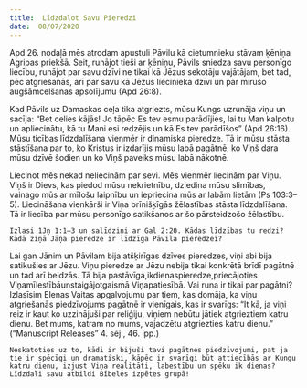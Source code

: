 ```yaml
---
title:  Līdzdalot Savu Pieredzi
date:  08/07/2020
---
```


Apd 26. nodaļā mēs atrodam apustuli Pāvilu kā cietumnieku stāvam ķēniņa Agripas priekšā. Šeit, runājot tieši ar ķēniņu, Pāvils sniedza savu personīgo liecību, runājot par savu dzīvi ne tikai kā Jēzus sekotāju vajātājam, bet tad, pēc atgriešanās, arī par savu kā Jēzus liecinieka dzīvi un par mirušo augšāmcelšanas apsolījumu (Apd 26:8).

Kad Pāvils uz Damaskas ceļa tika atgriezts, mūsu Kungs uzrunāja viņu un sacīja: “Bet celies kājās! Jo tāpēc Es tev esmu parādījies, lai tu Man kalpotu un apliecinātu, kā tu Mani esi redzējis un kā Es tev parādīšos” (Apd 26:16). Mūsu ticības līdzdalīšana vienmēr ir dinamiska pieredze. Tā ir mūsu stāsta stāstīšana par to, ko Kristus ir izdarījis mūsu labā pagātnē, ko Viņš dara mūsu dzīvē šodien un ko Viņš paveiks mūsu labā nākotnē.

Liecinot mēs nekad neliecinām par sevi. Mēs vienmēr liecinām par Viņu. Viņš ir Dievs, kas piedod mūsu nekrietnību, dziedina mūsu slimības, vainago mūs ar mīlošu laipnību un iepriecina mūs ar labām lietām (Ps 103:3–5). Liecināšana vienkārši ir Viņa brīnišķīgās žēlastības stāsta līdzdalīšana. Tā ir liecība par mūsu personīgo satikšanos ar šo pārsteidzošo žēlastību.

`Izlasi 1Jņ 1:1–3 un salīdzini ar Gal 2:20. Kādas līdzības tu redzi? Kādā ziņā Jāņa pieredze ir līdzīga Pāvila pieredzei?`

Lai gan Jānim un Pāvilam bija atšķirīgas dzīves pieredzes, viņi abi bija satikušies ar Jēzu. Viņu pieredze ar Jēzu nebija tikai konkrētā brīdī pagātnē un tad arī beidzās. Tā bija pastāvīga,ikdienaspieredze,priecājoties Viņamīlestībāunstaigājotgaismā Viņapatiesībā. Vai runa ir tikai par pagātni? Izlasīsim Elenas Vaitas apgalvojumu par tiem, kas domāja, ka viņu atgriešanās piedzīvojums pagātnē ir vienīgais, kas ir svarīgs: “It kā, ja viņi reiz ir kaut ko uzzinājuši par reliģiju, viņiem nebūtu jātiek atgrieztiem katru dienu. Bet mums, katram no mums, vajadzētu atgriezties katru dienu.” (“Manuscript Releases” 4. sēj., 46. lpp.)

`Neskatoties uz to, kādi ir bijuši tavi pagātnes piedzīvojumi, pat ja tie ir spēcīgi un dramatiski, kāpēc ir svarīgi būt attiecībās ar Kungu katru dienu, izjust Viņa realitāti, labestību un spēku ik dienas? Līdzdali savu atbildi Bībeles izpētes grupā!`